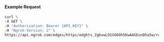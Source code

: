<!-- Code generated for API Clients. DO NOT EDIT. -->

#### Example Request

```bash
curl \
-X GET \
-H "Authorization: Bearer {API_KEY}" \
-H "Ngrok-Version: 2" \
https://api.ngrok.com/edges/https/edghts_2gbxwLO1VG6Oh5KwAASEunDha5w/routes/edghtsrt_2gbxwNIFEfyDqf3WI8fVUWvKTiH/oidc
```
